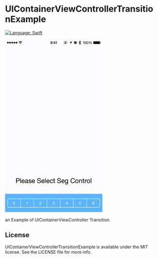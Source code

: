 # UIContainerViewControllerTransitionExample

[![Language: Swift](https://img.shields.io/badge/lang-Swift-yellow.svg?style=flat)](https://developer.apple.com/swift/)

![capture](capture.gif "capture")

an Example of UIContainerViewController Transition. 

## License

UIContainerViewControllerTransitionExample is available under the MIT license. See the LICENSE file for more info.
